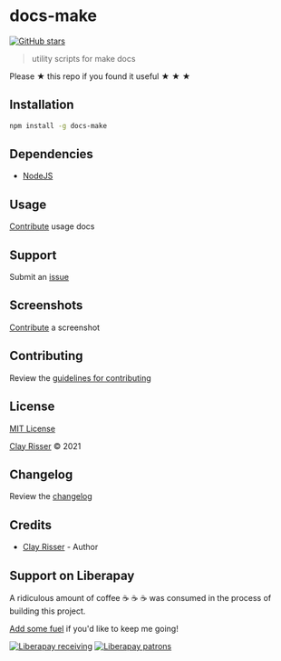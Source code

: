# docs-make

[![GitHub stars](https://img.shields.io/github/stars/clayrisser/docs-make.svg?style=social&label=Stars)](https://github.com/clayrisser/docs-make)

> utility scripts for make docs

Please ★ this repo if you found it useful ★ ★ ★

## Installation

```sh
npm install -g docs-make
```

## Dependencies

- [NodeJS](https://nodejs.org)

## Usage

[Contribute](https://github.com/clayrisser/docs-make/blob/master/CONTRIBUTING.md) usage docs

## Support

Submit an [issue](https://github.com/clayrisser/docs-make/issues/new)

## Screenshots

[Contribute](https://github.com/clayrisser/docs-make/blob/master/CONTRIBUTING.md) a screenshot

## Contributing

Review the [guidelines for contributing](https://github.com/clayrisser/docs-make/blob/master/CONTRIBUTING.md)

## License

[MIT License](https://github.com/clayrisser/docs-make/blob/master/LICENSE)

[Clay Risser](https://clayrisser.com) © 2021

## Changelog

Review the [changelog](https://github.com/clayrisser/docs-make/blob/master/CHANGELOG.md)

## Credits

- [Clay Risser](https://clayrisser.com) - Author

## Support on Liberapay

A ridiculous amount of coffee ☕ ☕ ☕ was consumed in the process of building this project.

[Add some fuel](https://liberapay.com/clayrisser/donate) if you'd like to keep me going!

[![Liberapay receiving](https://img.shields.io/liberapay/receives/clayrisser.svg?style=flat-square)](https://liberapay.com/clayrisser/donate)
[![Liberapay patrons](https://img.shields.io/liberapay/patrons/clayrisser.svg?style=flat-square)](https://liberapay.com/clayrisser/donate)
